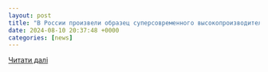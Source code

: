 ```yaml
---
layout: post
title: "В России произвели образец суперсовременного высокопроизводительного процессора » ИА Чеченинфо"
date: 2024-08-10 20:37:48 +0000
categories: [news]
---
```


[Читати далі](https://checheninfo.ru/389872-v-rossii-proizveli-obrazec-supersovremennogo-vysokoproizvoditelnogo-processora.html)
